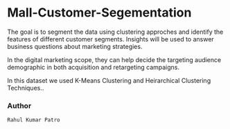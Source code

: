 # Mall-Customer-Segementation

The goal is to segment the data using clustering approches and identify the features of different customer segments. Insights will be used to answer business questions about marketing strategies. 

In the digital marketing scope, they can help decide the targeting audience demographic in both acquisition and retargeting campaigns.

In this dataset we used K-Means Clustering and Heirarchical Clustering Techniques..


### Author 
```
Rahul Kumar Patro
```